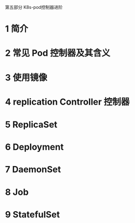 第五部分 K8s-pod控制器进阶

# 1 简介

# 2 常见 Pod 控制器及其含义

# 3 使用镜像

# 4 replication Controller 控制器

# 5 ReplicaSet

# 6 Deployment

# 7 DaemonSet

# 8 Job

# 9 StatefulSet